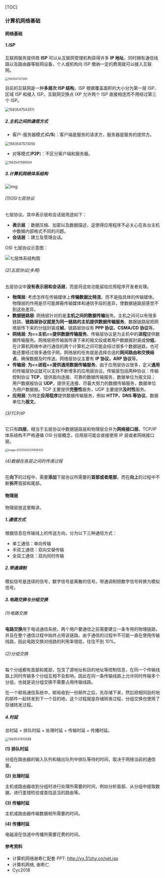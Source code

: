 [TOC]

### 计算机网络基础

#### 网络基础

##### 1.ISP

互联网服务提供商 **ISP** 可以从互联网管理机构获得许多 **IP 地址**，同时拥有通信线路以及路由器等联网设备，个人或机构向 ISP 缴纳一定的费用就可以接入互联网。

<img src="assets/1563547521260.png" alt="1563547521260" style="zoom:60%;" />

目前的互联网是一种**多层次 ISP 结构**，ISP 根据覆盖面积的大小分为第一层 ISP、区域 ISP 和接入 ISP。互联网交换点 IXP 允许两个 ISP 直接相连而不用经过第三个 ISP。

<img src="assets/1563547543511.png" alt="1563547543511" style="zoom:80%;" />

##### 2.主机之间的通信方式

- 客户-服务器模式(**C/S**)：客户端是服务的请求方，服务器是服务的提供方。

<img src="assets/1563547573055.png" alt="1563547573055" style="zoom:80%;" />

- 对等模式(**P2P**)：不区分客户端和服务器。

<img src="assets/1563547590554.png" alt="1563547590554" style="zoom:70%;" />

##### 3.计算机网络体系结构

![img](assets/1536486064767.png)

###### (1)OSI七层协议

七层协议。其中表示层和会话层用途如下：

-  **表示层** ：数据压缩、加密以及数据描述，这使得应用程序不必关心在各台主机中数据内部格式不同的问题。
-  **会话层** ：建立及管理会话。

OSI 七层协议示意图：

![七层体系结构图](assets/%E4%B8%83%E5%B1%82%E4%BD%93%E7%B3%BB%E7%BB%93%E6%9E%84%E5%9B%BE.png)

###### (2)五层协议(多用)

五层协议中**没有表示层和会话层**，而是将这些功能留给应用程序开发者处理。

-  **物理层**: 考虑怎样在传输媒体上**传输数据比特流**，而不是指具体的传输媒体。物理层的作用是尽可能屏蔽传输媒体和通信手段的差异，使数据链路层感觉不到这些差异。
-  **数据链路层**: 网络层针对的是**主机之间的数据传输**服务。主机之间可以有很多链路，**链路层协议就是为同一链路的主机提供数据传输服务**。数据链路层把网络层传下来的分组封装成**帧**。链路层协议有 **PPP 协议、CSMA/CD 协议**等。
-  **网络层**: **为==主机==提供数据传输服务**。传输层协议是为主机中的**进程**提供数据传输服务。网络层把传输层传递下来的报文段或者用户数据报封装成**分组**。在计算机网络中进行通信的两个计算机之间可能会经过很多个数据链路，也可能还要经过很多通信子网。网络层的任务就是选择合适的**网间路由和交换结点**，确保数据及时传送。网络层协议主要有 **IP 协议，ARP 协议**等。
-  **传输层**: **为==进程==提供通用数据传输服务**。由于应用层协议很多，定义**通用**的传输层协议就可以支持不断增多的应用层协议。传输层包括两种协议：传输控制协议 **TCP**，提供面向连接、可靠的数据传输服务，数据单位为报文段；用户数据报协议 **UDP**，提供无连接、尽最大努力的数据传输服务，数据单位为用户数据报。TCP 主要提供**完整性**服务，UDP 主要提供**及时性**服务。
-  **应用层**: 为特定**应用程序**提供数据传输服务，例如 **HTTP、DNS 等协议**。数据单位为**报文**。

###### (3)TCP/IP

它只有**四层**，相当于五层协议中数据链路层和物理层合并为**网络接口层**。TCP/IP 体系结构不严格遵循 OSI 分层概念，应用层可能会直接使用 IP 层或者网络接口层。

<img src="assets/image-20220420231906325.png" alt="image-20220420231906325" style="zoom:60%;" />

###### (4)数据在各层之间的传递过程

在**向下**的过程中，需要**添加**下层协议所需要的**首部或者尾部**，而在**向上**的过程中不断**拆开**首部和尾部。

#### 物理层

物理层放这里略讲。

##### 1.通信方式

根据信息在传输线上的传送方向，分为以下三种通信方式：

- 单工通信：单向传输
- 半双工通信：双向交替传输
- 全双工通信：双向同时传输

##### 2.带通调制

模拟信号是连续的信号，数字信号是离散的信号。带通调制把数字信号转换为模拟信号。

##### 3.电路交换与分组交换

###### (1)电路交换

**电路交换**用于电话通信系统，两个用户要通信之前需要建立一条专用的物理链路，并且在整个通信过程中始终占用该链路。由于通信的过程中不可能一直在使用传输线路，因此电路交换对线路的利用率很低，往往不到 10%。

###### (2)分组交换

每个分组都有首部和尾部，包含了源地址和目的地址等控制信息，在同一个传输线路上同时传输多个分组互相不会影响，因此在同一条传输线路上允许同时传输多个分组，也就是说分组交换不需要占用传输线路。

在一个邮局通信系统中，邮局收到一份邮件之后，先存储下来，然后把相同目的地的邮件一起转发到下一个目的地，这个过程就是存储转发过程，分组交换也使用了存储转发过程。

##### 4.时延

总时延 = 排队时延 + 处理时延 + 传输时延 + 传播时延。

<img src="assets/1563547613598.png" alt="1563547613598" style="zoom:70%;" />

**(1) 排队时延**

分组在路由器的输入队列和输出队列中排队等待的时间，取决于网络当前的通信量。

**(2) 处理时延**

主机或路由器收到分组时进行处理所需要的时间，例如分析首部、从分组中提取数据、进行差错检验或查找适当的路由等。

**(3) 传输时延**

主机或路由器传输数据帧所需要的时间。

**(4) 传播时延**

电磁波在信道中传播所需要花费的时间。



#### **参考资料**

- 计算机网络谢希仁配套 PPT: http://yx.51zhy.cn/net.jsp 
- 计算机网络, 谢希仁 
- Cyc2018

















